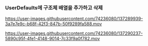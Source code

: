 ### UserDefaults에 구조체 배열을 추가하고 삭제

https://user-images.githubusercontent.com/74236080/137289939-3a7e7e9c-b68f-42f3-847b-50f9289fa588.mov

https://user-images.githubusercontent.com/74236080/137290237-5890c95f-4fe1-4148-9014-7c33f9a0f782.mov
